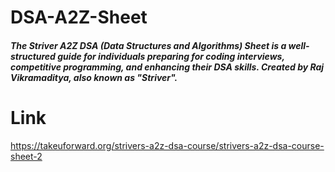 # DSA-A2Z-Sheet

##### The Striver A2Z DSA (Data Structures and Algorithms) Sheet is a well-structured guide for individuals preparing for coding interviews, competitive programming, and enhancing their DSA skills. Created by Raj Vikramaditya, also known as "Striver".

# Link 
https://takeuforward.org/strivers-a2z-dsa-course/strivers-a2z-dsa-course-sheet-2
